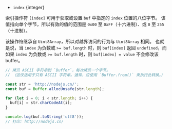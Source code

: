 <!-- YAML
type: property
name: [index]
-->

* `index` {integer}

索引操作符 `[index]` 可用于获取或设置 `buf` 中指定的 `index` 位置的八位字节。
该值指向单个字节，所以有效的值的范围是 `0x00` 至 `0xFF`（十六进制）、或 `0` 至 `255`（十进制）。

该操作符继承自 `Uint8Array`，所以对越界访问的行为与 `Uint8Array` 相同。
也就是说，当 `index` 为负数或 `>= buf.length` 时，则 `buf[index]` 返回 `undefined`，而如果 `index` 为负数或 `>= buf.length` 时，则 `buf[index] = value` 不会修改该 buffer。

```js
// 拷贝 ASCII 字符串到 `Buffer`，每次拷贝一个字节。
// （这仅适用于只有 ASCII 字符串。通常，应使用 `Buffer.from()` 来执行此转换。）

const str = 'http://nodejs.cn/';
const buf = Buffer.allocUnsafe(str.length);

for (let i = 0; i < str.length; i++) {
  buf[i] = str.charCodeAt(i);
}

console.log(buf.toString('utf8'));
// 打印: http://nodejs.cn/
```

